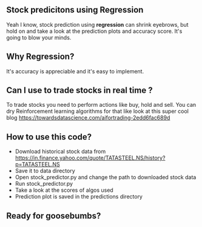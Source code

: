 
## Stock predicitons using Regression

Yeah I know, stock prediction using **regression** can shrink eyebrows, but hold on and take a look at the prediction plots and accuracy score. It's going to blow your minds.

## Why Regression?

It's accuracy is appreciable and it's easy to implement.

## Can I use to trade stocks in real time ?

To trade stocks you need to perform actions like buy, hold and sell. You can dry Reinforcement learning algorithms for that like look at this super cool blog https://towardsdatascience.com/aifortrading-2edd6fac689d

## How to use this code?

- Download historical stock data from https://in.finance.yahoo.com/quote/TATASTEEL.NS/history?p=TATASTEEL.NS
- Save it to data directory
- Open stock_predictor.py and change the path to downloaded stock data
- Run stock_predictor.py
- Take a look at the scores of algos used
- Prediction plot is saved in the predictions directory

## Ready for goosebumbs?



